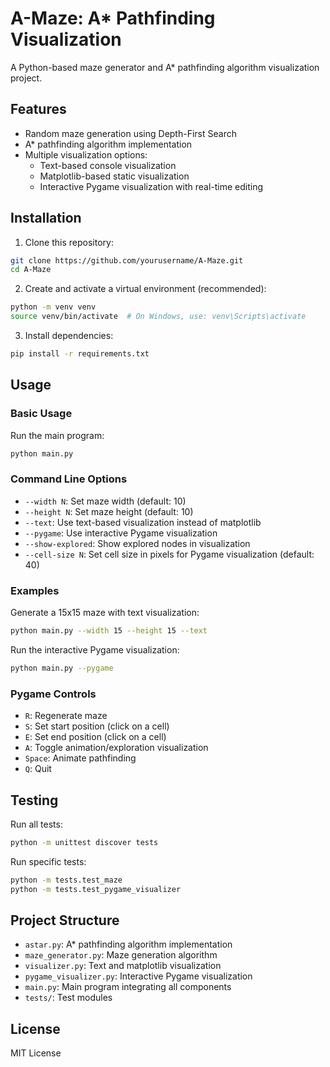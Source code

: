 # A-Maze: A\* Pathfinding Visualization

A Python-based maze generator and A\* pathfinding algorithm visualization project.

## Features

- Random maze generation using Depth-First Search
- A\* pathfinding algorithm implementation
- Multiple visualization options:
  - Text-based console visualization
  - Matplotlib-based static visualization
  - Interactive Pygame visualization with real-time editing

## Installation

1. Clone this repository:

```bash
git clone https://github.com/yourusername/A-Maze.git
cd A-Maze
```

2. Create and activate a virtual environment (recommended):

```bash
python -m venv venv
source venv/bin/activate  # On Windows, use: venv\Scripts\activate
```

3. Install dependencies:

```bash
pip install -r requirements.txt
```

## Usage

### Basic Usage

Run the main program:

```bash
python main.py
```

### Command Line Options

- `--width N`: Set maze width (default: 10)
- `--height N`: Set maze height (default: 10)
- `--text`: Use text-based visualization instead of matplotlib
- `--pygame`: Use interactive Pygame visualization
- `--show-explored`: Show explored nodes in visualization
- `--cell-size N`: Set cell size in pixels for Pygame visualization (default: 40)

### Examples

Generate a 15x15 maze with text visualization:

```bash
python main.py --width 15 --height 15 --text
```

Run the interactive Pygame visualization:

```bash
python main.py --pygame
```

### Pygame Controls

- `R`: Regenerate maze
- `S`: Set start position (click on a cell)
- `E`: Set end position (click on a cell)
- `A`: Toggle animation/exploration visualization
- `Space`: Animate pathfinding
- `Q`: Quit

## Testing

Run all tests:

```bash
python -m unittest discover tests
```

Run specific tests:

```bash
python -m tests.test_maze
python -m tests.test_pygame_visualizer
```

## Project Structure

- `astar.py`: A\* pathfinding algorithm implementation
- `maze_generator.py`: Maze generation algorithm
- `visualizer.py`: Text and matplotlib visualization
- `pygame_visualizer.py`: Interactive Pygame visualization
- `main.py`: Main program integrating all components
- `tests/`: Test modules

## License

MIT License
